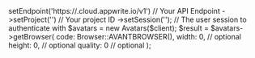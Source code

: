 <?php

use Appwrite\Client;
use Appwrite\Services\Avatars;
use Appwrite\Enums\Browser;

$client = (new Client())
    ->setEndpoint('https://<REGION>.cloud.appwrite.io/v1') // Your API Endpoint
    ->setProject('<YOUR_PROJECT_ID>') // Your project ID
    ->setSession(''); // The user session to authenticate with

$avatars = new Avatars($client);

$result = $avatars->getBrowser(
    code: Browser::AVANTBROWSER(),
    width: 0, // optional
    height: 0, // optional
    quality: 0 // optional
);